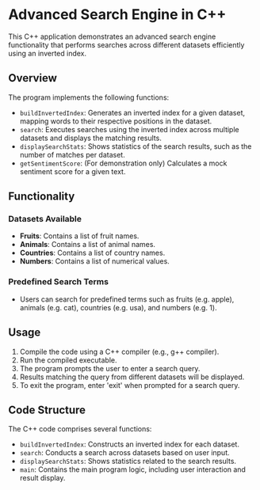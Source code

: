# Advanced Search Engine in C++

This C++ application demonstrates an advanced search engine functionality that performs searches across different datasets efficiently using an inverted index.

## Overview

The program implements the following functions:

- `buildInvertedIndex`: Generates an inverted index for a given dataset, mapping words to their respective positions in the dataset.
- `search`: Executes searches using the inverted index across multiple datasets and displays the matching results.
- `displaySearchStats`: Shows statistics of the search results, such as the number of matches per dataset.
- `getSentimentScore`: (For demonstration only) Calculates a mock sentiment score for a given text.
  
## Functionality

### Datasets Available

- **Fruits**: Contains a list of fruit names.
- **Animals**: Contains a list of animal names.
- **Countries**: Contains a list of country names.
- **Numbers**: Contains a list of numerical values.

### Predefined Search Terms

- Users can search for predefined terms such as fruits (e.g. apple), animals (e.g. cat), countries (e.g. usa), and numbers (e.g. 1).

## Usage

1. Compile the code using a C++ compiler (e.g., g++ compiler).
2. Run the compiled executable.
3. The program prompts the user to enter a search query.
4. Results matching the query from different datasets will be displayed.
5. To exit the program, enter 'exit' when prompted for a search query.

## Code Structure

The C++ code comprises several functions:

- `buildInvertedIndex`: Constructs an inverted index for each dataset.
- `search`: Conducts a search across datasets based on user input.
- `displaySearchStats`: Shows statistics related to the search results.
- `main`: Contains the main program logic, including user interaction and result display.
